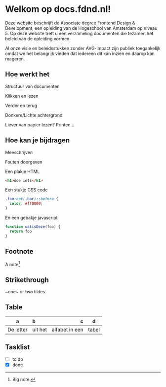 # Welkom op docs.fdnd.nl!

Deze website beschrijft de Associate degree Frontend Design & Development, een opleiding van de Hogeschool van Amsterdam op niveau 5. Op deze website treft u een verzameling documenten die tezamen het beleid van de opleiding vormen.

Al onze visie en beleidsstukken zonder AVG-impact zijn publiek toegankelijk omdat we het belangrijk vinden dat iedereen dit kan inzien en daarop kan reageren.

## Hoe werkt het

Structuur van documenten

Klikken en lezen

Verder en terug

Donkere/Lichte achtergrond

Liever van papier lezen? Printen...

## Hoe kan je bijdragen

Meeschrijven

Fouten doorgeven

Een plakje HTML

```html
<h1>doe iets</h1>
```

Een stukje CSS code

```css
.foo:not(.bar)::before {
  color: #ff0000;
}
```

En een gebakje javascript

```js
function watisDeze(foo) {
  return foo
}
```

## Footnote

A note[^1]

[^1]: Big note.

## Strikethrough

~one~ or ~~two~~ tildes.

## Table

| a         | b       |              c |   d   |
| --------- | :------ | -------------: | :---: |
| De letter | uit het | alfabet in een | tabel |

## Tasklist

- [ ] to do
- [x] done
